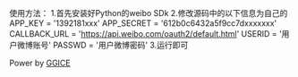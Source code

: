  
 使用方法：
 1.首先安装好Python的weibo SDk
 2.修改源码中的以下信息为自己的
	 APP_KEY = '1392181xxx'
	 APP_SECRET = '612b0c6432a5f9cc7dxxxxxxx'
	 CALLBACK_URL = 'https://api.weibo.com/oauth2/default.html'
	 USERID = '用户微博账号'
	 PASSWD = '用户微博密码'
 3.运行即可


 Power by <a href="http:ice.gs" target="_blank">GGICE</a>
